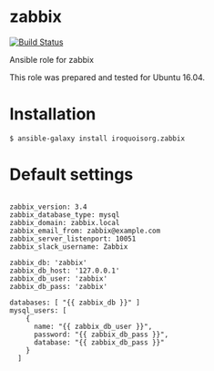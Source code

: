 # zabbix

[![Build Status](https://travis-ci.com/iroquoisorg/ansible-role-zabbix.svg?branch=master)](https://travis-ci.com/iroquoisorg/ansible-role-memcached)

Ansible role for zabbix

This role was prepared and tested for Ubuntu 16.04.

# Installation

`$ ansible-galaxy install iroquoisorg.zabbix`

# Default settings

```

zabbix_version: 3.4
zabbix_database_type: mysql
zabbix_domain: zabbix.local
zabbix_email_from: zabbix@example.com
zabbix_server_listenport: 10051
zabbix_slack_username: Zabbix

zabbix_db: 'zabbix'
zabbix_db_host: '127.0.0.1'
zabbix_db_user: 'zabbix'
zabbix_db_pass: 'zabbix'

databases: [ "{{ zabbix_db }}" ]
mysql_users: [
    {
      name: "{{ zabbix_db_user }}",
      password: "{{ zabbix_db_pass }}",
      database: "{{ zabbix_db_pass }}"
    }
  ]

```
